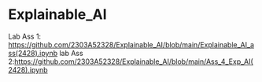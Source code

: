 # Explainable_AI
Lab Ass 1: https://github.com/2303A52328/Explainable_AI/blob/main/Explainable_AI_ass(2428).ipynb
lab Ass 2:https://github.com/2303A52328/Explainable_AI/blob/main/Ass_4_Exp_AI(2428).ipynb

